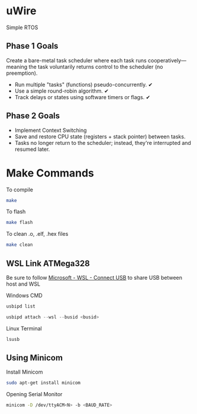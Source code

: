 # uWire
Simple RTOS


## Phase 1 Goals
Create a bare-metal task scheduler where each task runs cooperatively—meaning the task voluntarily returns control to the scheduler (no preemption).

* Run multiple "tasks" (functions) pseudo-concurrently. ✔
* Use a simple round-robin algorithm. ✔
* Track delays or states using software timers or flags. ✔

## Phase 2 Goals
* Implement Context Switching
* Save and restore CPU state (registers + stack pointer) between tasks.
* Tasks no longer return to the scheduler; instead, they're interrupted and resumed later.

# Make Commands

To compile
```` Bash
make
````

To flash
```` Bash
make flash
````
To clean .o, .elf, .hex files
```` Bash
make clean
````

## WSL Link ATMega328
Be sure to follow [Microsoft - WSL - Connect USB](https://learn.microsoft.com/en-us/windows/wsl/connect-usb) to share USB between host and WSL

Windows CMD
```` PowerShell
usbipd list
````

```` PowerShell
usbipd attach --wsl --busid <busid>
````

Linux Terminal
```` Bash
lsusb
````

## Using Minicom

Install Minicom
```` Bash
sudo apt-get install minicom
````

Opening Serial Monitor
```` Bash
minicom -D /dev/ttyACM<N> -b <BAUD_RATE>
````
